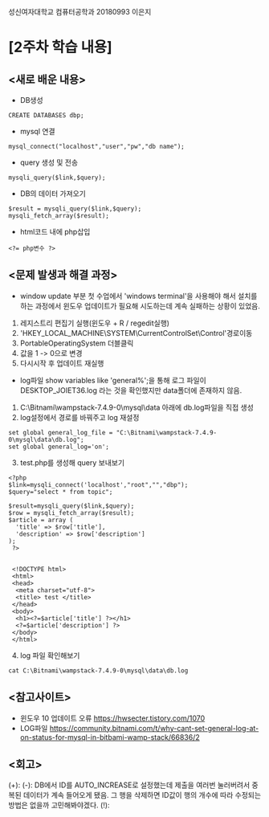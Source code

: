 성신여자대학교 컴퓨터공학과 20180993 이은지

[2주차 학습 내용]
=============

<새로 배운 내용>
-------------
* DB생성
 ``` 
 CREATE DATABASES dbp;
 ```
* mysql 연결
 ```
 mysql_connect("localhost","user","pw","db name");
 ```
* query 생성 및 전송
 ```
 mysqli_query($link,$query);
 ```
* DB의 데이터 가져오기
 ```
 $result = mysqli_query($link,$query);
 mysqli_fetch_array($result);
 ```
* html코드 내에 php삽입
 ```
 <?= php변수 ?>
 ```

<문제 발생과 해결 과정>
-------------
* window update 부분
첫 수업에서 'windows terminal'을 사용해야 해서 설치를 하는 과정에서 윈도우 업데이트가 필요해 시도하는데 계속 실패하는 상황이 있었음.
1. 레지스트리 편집기 실행(윈도우 + R / regedit실행)
2. 'HKEY_LOCAL_MACHINE\SYSTEM\CurrentControlSet\Control'경로이동
3. PortableOperatingSystem 더블클릭
4. 값을 1 -> 0으로 변경
5. 다시시작 후 업데이트 재실행


* log파일
show variables like 'general%';을 통해 로그 파일이 DESKTOP_JOIET36.log 라는 것을 확인했지만 data폴더에 존재하지 않음.
1. C:\Bitnami\wampstack-7.4.9-0\mysql\data 아래에 db.log파일을 직접 생성
2. log설정에서 경로를 바꿔주고 log 재설정
```
set global general_log_file = "C:\Bitnami\wampstack-7.4.9-0\mysql\data\db.log";
set global general_log='on';
```
3. test.php를 생성해 query 보내보기
```
<?php
$link=mysqli_connect('localhost',"root","","dbp");
$query="select * from topic";

$result=mysqli_query($link,$query);
$row = mysqli_fetch_array($result);
$article = array (
  'title' => $row['title'],
  'description' => $row['description']
);
 ?>


 <!DOCTYPE html>
 <html>
 <head>
  <meta charset="utf-8">
  <title> test </title>
 </head>
 <body>
  <h1><?=$article['title'] ?></h1>
  <?=$article['description'] ?>
 </body>
 </html>
```
4. log 파일 확인해보기
```
cat C:\Bitnami\wampstack-7.4.9-0\mysql\data\db.log
```

<참고사이트>
----------
* 윈도우 10 업데이트 오류
https://hwsecter.tistory.com/1070
* LOG파일
https://community.bitnami.com/t/why-cant-set-general-log-at-on-status-for-mysql-in-bitbami-wamp-stack/66836/2 

<회고>
------
(+):
(-): DB에서 ID를 AUTO_INCREASE로 설정했는데 제출을 여러번 눌러버려서 중복된 데이터가 계속 들어오게 됐음. 그 행을 삭제하면 ID값이 행의 개수에 따라 수정되는 방법은 없을까 고민해봐야겠다.
(!):

